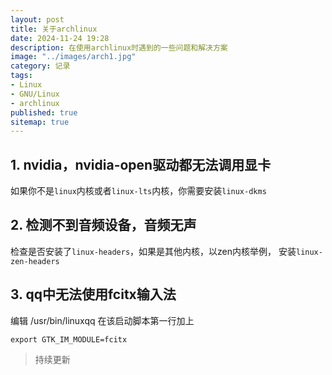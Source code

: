 ```yaml
---
layout: post
title: 关于archlinux
date: 2024-11-24 19:28
description: 在使用archlinux时遇到的一些问题和解决方案
image: "../images/arch1.jpg"
category: 记录
tags:
- Linux
- GNU/Linux
- archlinux
published: true
sitemap: true
---
```



## 1. nvidia，nvidia-open驱动都无法调用显卡

如果你不是`linux`内核或者`linux-lts`内核，你需要安装`linux-dkms`

## 2. 检测不到音频设备，音频无声

检查是否安装了`linux-headers`，如果是其他内核，以zen内核举例，
安装`linux-zen-headers`

## 3. qq中无法使用fcitx输入法

编辑 /usr/bin/linuxqq 在该启动脚本第一行加上

`export GTK_IM_MODULE=fcitx`

> 持续更新
